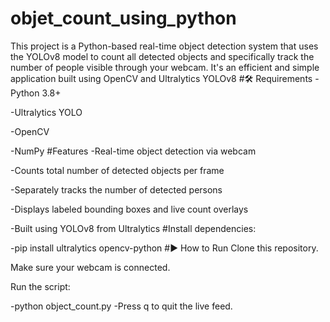 # objet_count_using_python
This project is a Python-based real-time object detection system that uses the YOLOv8 model to count all detected objects and specifically track the number of people visible through your webcam. It's an efficient and simple application built using OpenCV and Ultralytics YOLOv8
#🛠 Requirements
-Python 3.8+

-Ultralytics YOLO

-OpenCV

-NumPy
#Features
-Real-time object detection via webcam

-Counts total number of detected objects per frame

-Separately tracks the number of detected persons

-Displays labeled bounding boxes and live count overlays

-Built using YOLOv8 from Ultralytics
#Install dependencies:

-pip install ultralytics opencv-python
#▶ How to Run
Clone this repository.

Make sure your webcam is connected.

Run the script:

-python object_count.py
-Press q to quit the live feed.
